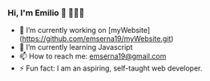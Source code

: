 ### Hi, I'm Emilio 👋	🧑🏾‍💻

- 🔭 I’m currently working on [myWebsite] (https://github.com/emserna19/myWebsite.git)
- 🌱 I’m currently learning Javascript
- 📫 How to reach me: emserna19@gmail.com
- ⚡ Fun fact: I am an aspiring, self-taught web developer.
